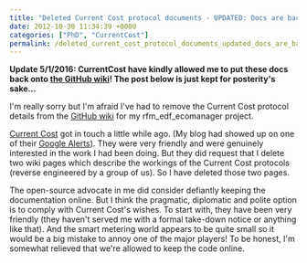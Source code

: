 ```yaml
---
title: "Deleted Current Cost protocol documents - UPDATED: Docs are back!"
date: 2012-10-30 11:34:39 +0000
categories: ["PhD", "CurrentCost"]
permalink: /deleted_current_cost_protocol_documents_updated_docs_are_back
---
```

**Update 5/1/2016: CurrentCost have kindly allowed me to put these docs
back onto [the GitHub
wiki](https://github.com/JackKelly/rfm_edf_ecomanager/wiki)! The post
below is just kept for posterity's sake...**

I'm really sorry but I'm afraid I've had to remove the Current Cost
protocol details from the [GitHub
wiki](https://github.com/JackKelly/rfm_edf_ecomanager/wiki) for my
rfm\_edf\_ecomanager project.

[Current Cost](http://www.currentcost.com/) got in touch a little while
ago. (My blog had showed up on one of their [Google
Alerts](http://en.wikipedia.org/wiki/Google_Alerts)). They were very
friendly and were genuinely interested in the work I had been doing. But
they did request that I delete two wiki pages which describe the
workings of the Current Cost protocols (reverse engineered by a group of
us). So I have deleted those two pages.

The open-source advocate in me did consider defiantly keeping the
documentation online. But I think the pragmatic, diplomatic and polite
option is to comply with Current Cost's wishes. To start with, they have
been very friendly (they haven't served me with a formal take-down
notice or anything like that). And the smart metering world appears to
be quite small so it would be a big mistake to annoy one of the major
players! To be honest, I'm somewhat relieved that we're allowed to keep
the code online.

<!--break-->

